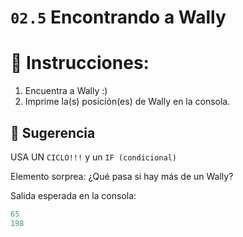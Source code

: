 # `02.5` Encontrando a Wally

# 📝 Instrucciones:
1. Encuentra a Wally :)
2. Imprime la(s) posición(es) de Wally en la consola.

## 📝 Sugerencia
USA UN `CICLO!!!` y un `IF (condicional)`


Elemento sorprea:
¿Qué pasa si hay más de un Wally?


Salida esperada en la consola:
```js
65
198
```
